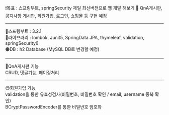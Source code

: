 ❗목표 : 스프링부트, springSecurity 제일 최신버전으로 웹 개발 해보기
🔗 QnA게시판, 공지사항 게시판, 회원가입, 로그인, 쇼핑몰 등 구현 예정
<hr>
🔴스프링부트 : 3.2.1<br>
🔵라이브러리 : lombok, Junit5, SpringData JPA, thymeleaf, validation, springSecurity6<br>
🟠DB :  h2 Database (MySQL DB로 변경할 예정)

<hr>
📒QnA게시판 기능<br>
CRUD, 댓글기능, 페이징처리

<hr>
😊회원가입 기능<br>
validation을 통한 유효성검사(비밀번호, 비밀번호 확인 / email, username 중복 확인)<br>
BCryptPasswordEncoder를 통한 비밀번호 암호화
